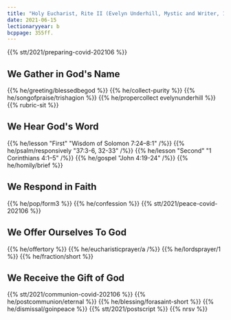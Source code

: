 ```yaml
---
title: "Holy Eucharist, Rite II (Evelyn Underhill, Mystic and Writer, 1941)"
date: 2021-06-15
lectionaryyear: b
bcppage: 355ff.
---
```

{{% stt/2021/preparing-covid-202106 %}}

## We Gather in God's Name
{{% he/greeting/blessedbegod %}}
{{% he/collect-purity %}}
{{% he/songofpraise/trishagion %}}
{{% he/propercollect evelynunderhill %}}
{{% rubric-sit %}}

## We Hear God's Word
{{% he/lesson "First" "Wisdom of Solomon 7:24–8:1" /%}}
{{% he/psalm/responsively "37:3-6, 32-33" /%}}
{{% he/lesson "Second" "1 Corinthians 4:1–5" /%}}
{{% he/gospel "John 4:19-24" /%}}
{{% he/homily/brief %}}

## We Respond in Faith
{{% he/pop/form3 %}}
{{% he/confession %}}
{{% stt/2021/peace-covid-202106 %}}

## We Offer Ourselves To God
{{% he/offertory %}}
{{% he/eucharisticprayer/a /%}}
{{% he/lordsprayer/1 %}}
{{% he/fraction/short %}}

## We Receive the Gift of God
{{% stt/2021/communion-covid-202106 %}}
{{% he/postcommunion/eternal %}}
{{% he/blessing/forasaint-short %}}
{{% he/dismissal/goinpeace %}}
{{% stt/2021/postscript %}}
{{% nrsv %}}
